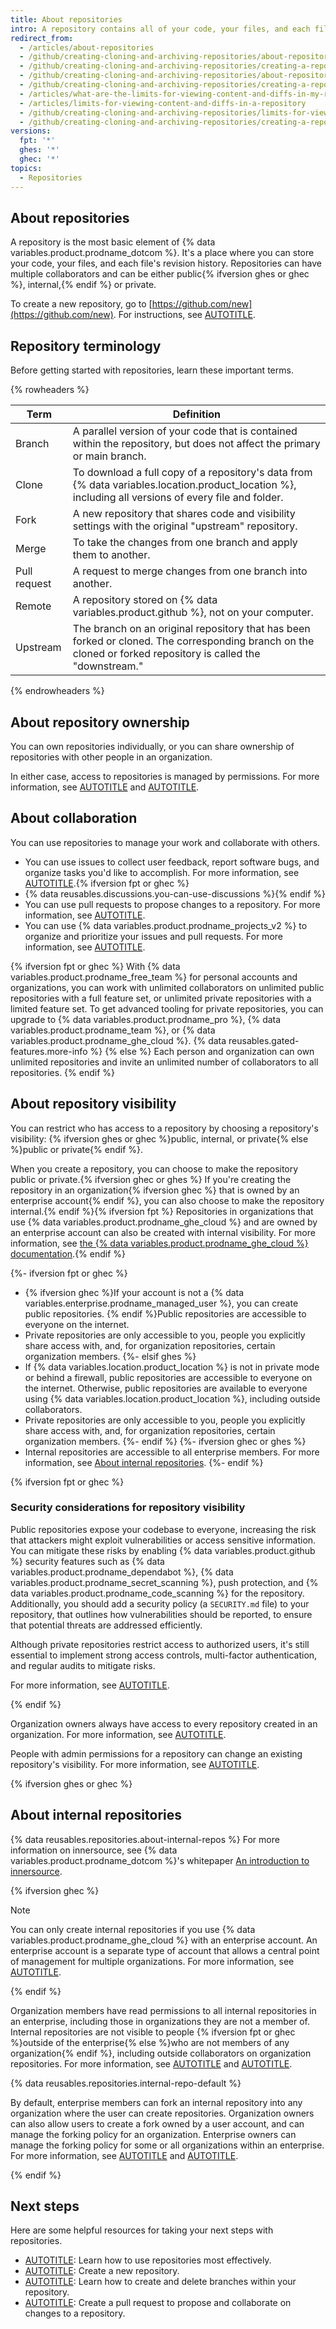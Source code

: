 ```yaml
---
title: About repositories
intro: A repository contains all of your code, your files, and each file's revision history. You can discuss and manage your work within the repository.
redirect_from:
  - /articles/about-repositories
  - /github/creating-cloning-and-archiving-repositories/about-repositories
  - /github/creating-cloning-and-archiving-repositories/creating-a-repository-on-github/about-repositories
  - /github/creating-cloning-and-archiving-repositories/about-repository-visibility
  - /github/creating-cloning-and-archiving-repositories/creating-a-repository-on-github/about-repository-visibility
  - /articles/what-are-the-limits-for-viewing-content-and-diffs-in-my-repository
  - /articles/limits-for-viewing-content-and-diffs-in-a-repository
  - /github/creating-cloning-and-archiving-repositories/limits-for-viewing-content-and-diffs-in-a-repository
  - /github/creating-cloning-and-archiving-repositories/creating-a-repository-on-github/limits-for-viewing-content-and-diffs-in-a-repository
versions:
  fpt: '*'
  ghes: '*'
  ghec: '*'
topics:
  - Repositories
---
```


## About repositories

A repository is the most basic element of {% data variables.product.prodname_dotcom %}. It's a place where you can store your code, your files, and each file's revision history. Repositories can have multiple collaborators and can be either public{% ifversion ghes or ghec %}, internal,{% endif %} or private.

To create a new repository, go to [https://github.com/new](https://github.com/new). For instructions, see [AUTOTITLE](/repositories/creating-and-managing-repositories/quickstart-for-repositories).

## Repository terminology

Before getting started with repositories, learn these important terms.

{% rowheaders %}

Term | Definition |
---- | ---------- |
Branch | A parallel version of your code that is contained within the repository, but does not affect the primary or main branch.
Clone | To download a full copy of a repository's data from {% data variables.location.product_location %}, including all versions of every file and folder.
Fork | A new repository that shares code and visibility settings with the original "upstream" repository.
Merge | To take the changes from one branch and apply them to another.
Pull request | A request to merge changes from one branch into another.
Remote | A repository stored on {% data variables.product.github %}, not on your computer.
Upstream | The branch on an original repository that has been forked or cloned. The corresponding branch on the cloned or forked repository is called the "downstream."

{% endrowheaders %}

## About repository ownership

You can own repositories individually, or you can share ownership of repositories with other people in an organization.

In either case, access to repositories is managed by permissions. For more information, see [AUTOTITLE](/account-and-profile/setting-up-and-managing-your-personal-account-on-github/managing-personal-account-settings/permission-levels-for-a-personal-account-repository) and [AUTOTITLE](/organizations/managing-user-access-to-your-organizations-repositories/managing-repository-roles/repository-roles-for-an-organization).

## About collaboration

You can use repositories to manage your work and collaborate with others.
* You can use issues to collect user feedback, report software bugs, and organize tasks you'd like to accomplish. For more information, see [AUTOTITLE](/issues/tracking-your-work-with-issues/about-issues).{% ifversion fpt or ghec %}
* {% data reusables.discussions.you-can-use-discussions %}{% endif %}
* You can use pull requests to propose changes to a repository. For more information, see [AUTOTITLE](/pull-requests/collaborating-with-pull-requests/proposing-changes-to-your-work-with-pull-requests/about-pull-requests).
* You can use {% data variables.product.prodname_projects_v2 %} to organize and prioritize your issues and pull requests. For more information, see [AUTOTITLE](/issues/planning-and-tracking-with-projects/learning-about-projects/about-projects).

{% ifversion fpt or ghec %}
With {% data variables.product.prodname_free_team %} for personal accounts and organizations, you can work with unlimited collaborators on unlimited public repositories with a full feature set, or unlimited private repositories with a limited feature set. To get advanced tooling for private repositories, you can upgrade to {% data variables.product.prodname_pro %}, {% data variables.product.prodname_team %}, or {% data variables.product.prodname_ghe_cloud %}. {% data reusables.gated-features.more-info %}
{% else %}
Each person and organization can own unlimited repositories and invite an unlimited number of collaborators to all repositories.
{% endif %}

## About repository visibility

You can restrict who has access to a repository by choosing a repository's visibility: {% ifversion ghes or ghec %}public, internal, or private{% else %}public or private{% endif %}.

When you create a repository, you can choose to make the repository public or private.{% ifversion ghec or ghes %} If you're creating the repository in an organization{% ifversion ghec %} that is owned by an enterprise account{% endif %}, you can also choose to make the repository internal.{% endif %}{% ifversion fpt %} Repositories in organizations that use {% data variables.product.prodname_ghe_cloud %} and are owned by an enterprise account can also be created with internal visibility. For more information, see [the {% data variables.product.prodname_ghe_cloud %} documentation](/enterprise-cloud@latest/repositories/creating-and-managing-repositories/about-repositories).{% endif %}

{%- ifversion fpt or ghec %}
* {% ifversion ghec %}If your account is not a {% data variables.enterprise.prodname_managed_user %}, you can create public repositories. {% endif %}Public repositories are accessible to everyone on the internet.
* Private repositories are only accessible to you, people you explicitly share access with, and, for organization repositories, certain organization members.
{%- elsif ghes %}
* If {% data variables.location.product_location %} is not in private mode or behind a firewall, public repositories are accessible to everyone on the internet. Otherwise, public repositories are available to everyone using {% data variables.location.product_location %}, including outside collaborators.
* Private repositories are only accessible to you, people you explicitly share access with, and, for organization repositories, certain organization members.
{%- endif %}
{%- ifversion ghec or ghes %}
* Internal repositories are accessible to all enterprise members. For more information, see [About internal repositories](#about-internal-repositories).
{%- endif %}

{% ifversion fpt or ghec %}

### Security considerations for repository visibility

Public repositories expose your codebase to everyone, increasing the risk that attackers might exploit vulnerabilities or access sensitive information. You can mitigate these risks by enabling {% data variables.product.github %} security features such as {% data variables.product.prodname_dependabot %}, {% data variables.product.prodname_secret_scanning %}, push protection, and {% data variables.product.prodname_code_scanning %} for the repository. Additionally, you should add a security policy (a `SECURITY.md` file) to your repository, that outlines how vulnerabilities should be reported, to ensure that potential threats are addressed efficiently.

Although private repositories restrict access to authorized users, it's still essential to implement strong access controls, multi-factor authentication, and regular audits to mitigate risks.

For more information, see [AUTOTITLE](/code-security/getting-started/quickstart-for-securing-your-repository).

{% endif %}

Organization owners always have access to every repository created in an organization. For more information, see [AUTOTITLE](/organizations/managing-user-access-to-your-organizations-repositories/managing-repository-roles/repository-roles-for-an-organization).

People with admin permissions for a repository can change an existing repository's visibility. For more information, see [AUTOTITLE](/repositories/managing-your-repositorys-settings-and-features/managing-repository-settings/setting-repository-visibility).

{% ifversion ghes or ghec %}

## About internal repositories

{% data reusables.repositories.about-internal-repos %} For more information on innersource, see {% data variables.product.prodname_dotcom %}'s whitepaper [An introduction to innersource](https://resources.github.com/whitepapers/introduction-to-innersource/).

{% ifversion ghec %}

> [!NOTE]
> You can only create internal repositories if you use {% data variables.product.prodname_ghe_cloud %} with an enterprise account. An enterprise account is a separate type of account that allows a central point of management for multiple organizations. For more information, see [AUTOTITLE](/get-started/learning-about-github/types-of-github-accounts).

{% endif %}

Organization members have read permissions to all internal repositories in an enterprise, including those in organizations they are not a member of. Internal repositories are not visible to people {% ifversion fpt or ghec %}outside of the enterprise{% else %}who are not members of any organization{% endif %}, including outside collaborators on organization repositories. For more information, see [AUTOTITLE](/admin/user-management/managing-users-in-your-enterprise/roles-in-an-enterprise#enterprise-members) and [AUTOTITLE](/organizations/managing-user-access-to-your-organizations-repositories/managing-repository-roles/repository-roles-for-an-organization).

{% data reusables.repositories.internal-repo-default %}

By default, enterprise members can fork an internal repository into any organization where the user can create repositories. Organization owners can also allow users to create a fork owned by a user account, and can manage the forking policy for an organization. Enterprise owners can manage the forking policy for some or all organizations within an enterprise. For more information, see [AUTOTITLE](/organizations/managing-organization-settings/managing-the-forking-policy-for-your-organization) and [AUTOTITLE](/admin/policies/enforcing-policies-for-your-enterprise/enforcing-repository-management-policies-in-your-enterprise#enforcing-a-policy-for-forking-private-or-internal-repositories).

{% endif %}

## Next steps

Here are some helpful resources for taking your next steps with repositories.

* [AUTOTITLE](/repositories/creating-and-managing-repositories/best-practices-for-repositories): Learn how to use repositories most effectively.
* [AUTOTITLE](/repositories/creating-and-managing-repositories/creating-a-new-repository): Create a new repository.
* [AUTOTITLE](/pull-requests/collaborating-with-pull-requests/proposing-changes-to-your-work-with-pull-requests/creating-and-deleting-branches-within-your-repository): Learn how to create and delete branches within your repository.
* [AUTOTITLE](/pull-requests/collaborating-with-pull-requests/proposing-changes-to-your-work-with-pull-requests/creating-a-pull-request): Create a pull request to propose and collaborate on changes to a repository.
